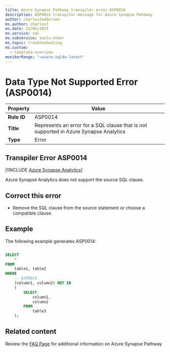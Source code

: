 ```yaml
---
title: Azure Synapse Pathway transpiler error ASP0014
description: ASP0014 transpiler message for Azure Synapse Pathway
author: charlesfeddersen
ms.author: charlesf
ms.date: 12/04/2023
ms.service: sql
ms.subservice: tools-other
ms.topic: troubleshooting
ms.custom:
  - template-overview
monikerRange: "=azure-sqldw-latest"
---
```


# Data Type Not Supported Error (ASP0014)

|Property|Value|
|-|-|
| **Rule ID** | ASP0014 |
| **Title** | Represents an error for a SQL clause that is not supported in Azure Synapse Analytics |
| **Type** | Error |

## Transpiler Error ASP0014
[!INCLUDE [Azure Synapse Analytics](../../../includes/applies-to-version/asa.md)]

Azure Synapse Analytics does not support the source SQL clause.

## <a id="to-correct-this-error"></a> Correct this error

- Remove the SQL clause from the source statement or choose a compatible clause.

## Example

The following example generates ASP0014:

```sql

SELECT
    *
FROM
    table1, table2
WHERE
    -- ASP0014
    (column1, column2) NOT IN
    (
        SELECT
            column1,
            column2
        FROM
            table3
    );

```

## Related content

Review the [FAQ Page](../pathway-faq.yml) for additional information on Azure Synapse Pathway
